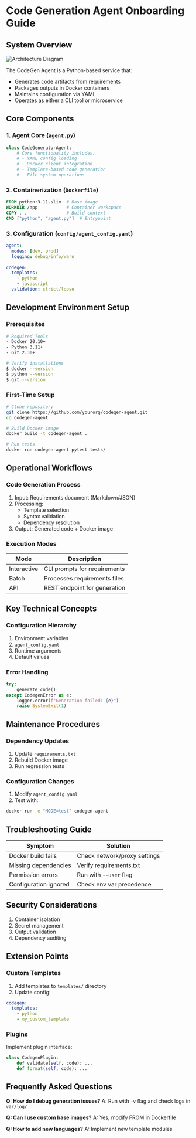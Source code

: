 # Code Generation Agent Onboarding Guide

## System Overview
![Architecture Diagram](https://i.imgur.com/JK9q3Np.png)

The CodeGen Agent is a Python-based service that:
- Generates code artifacts from requirements
- Packages outputs in Docker containers
- Maintains configuration via YAML
- Operates as either a CLI tool or microservice

## Core Components

### 1. Agent Core (`agent.py`)
```python
class CodeGeneratorAgent:
    # Core functionality includes:
    # - YAML config loading
    # - Docker client integration
    # - Template-based code generation
    # - File system operations
```

### 2. Containerization (`Dockerfile`)
```dockerfile
FROM python:3.11-slim  # Base image
WORKDIR /app           # Container workspace
COPY . .               # Build context
CMD ["python", "agent.py"]  # Entrypoint
```

### 3. Configuration (`config/agent_config.yaml`)
```yaml
agent:
  modes: [dev, prod]
  logging: debug/info/warn
  
codegen:
  templates: 
    - python
    - javascript
  validation: strict/loose
```

## Development Environment Setup

### Prerequisites
```bash
# Required Tools
- Docker 20.10+
- Python 3.11+
- Git 2.30+

# Verify installations
$ docker --version
$ python --version
$ git --version
```

### First-Time Setup
```bash
# Clone repository
git clone https://github.com/yourorg/codegen-agent.git
cd codegen-agent

# Build Docker image
docker build -t codegen-agent .

# Run tests
docker run codegen-agent pytest tests/
```

## Operational Workflows

### Code Generation Process
1. Input: Requirements document (Markdown/JSON)
2. Processing:
   - Template selection
   - Syntax validation
   - Dependency resolution
3. Output: Generated code + Docker image

### Execution Modes
| Mode       | Description                  |
|------------|------------------------------|
| Interactive| CLI prompts for requirements |
| Batch      | Processes requirements files |
| API        | REST endpoint for generation |

## Key Technical Concepts

### Configuration Hierarchy
1. Environment variables
2. `agent_config.yaml`
3. Runtime arguments
4. Default values

### Error Handling
```python
try:
    generate_code()
except CodegenError as e:
    logger.error(f"Generation failed: {e}")
    raise SystemExit(1)
```

## Maintenance Procedures

### Dependency Updates
1. Update `requirements.txt`
2. Rebuild Docker image
3. Run regression tests

### Configuration Changes
1. Modify `agent_config.yaml`
2. Test with:
```bash
docker run -e "MODE=test" codegen-agent
```

## Troubleshooting Guide

| Symptom                 | Solution                      |
|-------------------------|-------------------------------|
| Docker build fails      | Check network/proxy settings  |
| Missing dependencies    | Verify requirements.txt       |
| Permission errors       | Run with `--user` flag        |
| Configuration ignored   | Check env var precedence      |

## Security Considerations

1. Container isolation
2. Secret management
3. Output validation
4. Dependency auditing

## Extension Points

### Custom Templates
1. Add templates to `templates/` directory
2. Update config:
```yaml
codegen:
  templates:
    - python
    - my_custom_template
```

### Plugins
Implement plugin interface:
```python
class CodegenPlugin:
    def validate(self, code): ...
    def format(self, code): ...
```

## Frequently Asked Questions

**Q: How do I debug generation issues?**
A: Run with `-v` flag and check logs in `var/log/`

**Q: Can I use custom base images?**
A: Yes, modify FROM in Dockerfile

**Q: How to add new languages?**
A: Implement new template modules